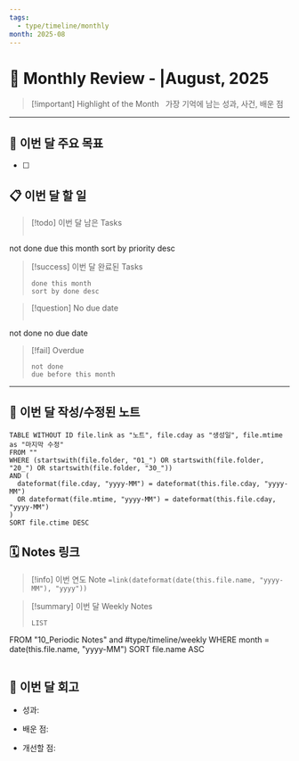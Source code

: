 ```yaml
---
tags:
  - type/timeline/monthly
month: 2025-08
---
```


# 📆 Monthly Review - |August, 2025

  

> [!important] Highlight of the Month  
> 가장 기억에 남는 성과, 사건, 배운 점

---

## 🎯 **이번 달 주요 목표**
- [ ]

## 📋 이번 달 할 일

> [!todo] 이번 달 남은 Tasks
>```tasks
not done
due this month
sort by priority desc

> [!success] 이번 달 완료된 Tasks
> ```tasks
> done this month
> sort by done desc
> ```

> [!question] No due date
>```tasks
not done
no due date

> [!fail] Overdue
> ```tasks
> not done
> due before this month
> ```

---

## 📝 **이번 달 작성/수정된 노트**

```dataview
TABLE WITHOUT ID file.link as "노트", file.cday as "생성일", file.mtime as "마지막 수정"
FROM ""
WHERE (startswith(file.folder, "01_") OR startswith(file.folder, "20_") OR startswith(file.folder, "30_"))
AND (
  dateformat(file.cday, "yyyy-MM") = dateformat(this.file.cday, "yyyy-MM")
  OR dateformat(file.mtime, "yyyy-MM") = dateformat(this.file.cday, "yyyy-MM")
)
SORT file.ctime DESC
```

## 🗓 Notes 링크

> [!info] 이번 연도 Note
> `=link(dateformat(date(this.file.name, "yyyy-MM"), "yyyy"))`

> [!summary] 이번 달 Weekly Notes
> ```dataview
> LIST
FROM "10_Periodic Notes" and #type/timeline/weekly
WHERE month = date(this.file.name, "yyyy-MM")
SORT file.name ASC
>```


## **📝 이번 달 회고**

- 성과:
    
- 배운 점:
    
- 개선할 점: